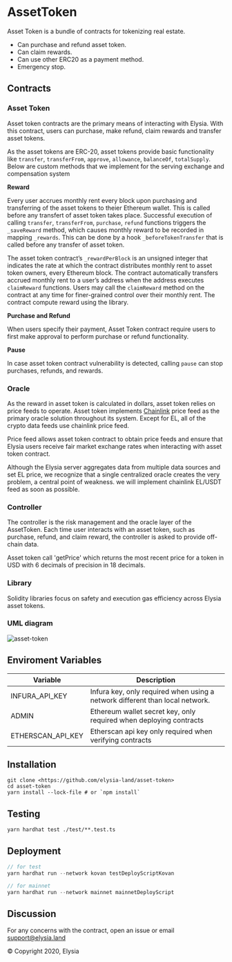# AssetToken

Asset Token is a bundle of contracts for tokenizing real estate.

- Can purchase and refund asset token.
- Can claim rewards.
- Can use other ERC20 as a payment method.
- Emergency stop.

## Contracts

### **Asset Token**

Asset token contracts are the primary means of interacting with Elysia. With this contract, users can purchase, make refund, claim rewards and transfer asset tokens.

As the asset tokens are ERC-20, asset tokens provide basic functionality like `transfer`, `transferFrom`, `approve`, `allowance`, `balanceOf`, `totalSupply`. Below are custom methods that we implement for the serving exchange and compensation system

**Reward**

Every user accrues monthly rent every block upon purchasing and transferring of the asset tokens to theier Ethereum wallet. This is called before any transfert of asset token takes place. Successful execution of calling `transfer`, `transferFrom`, `purchase`, `refund` functions triggers the `_saveReward` method, which causes monthly reward to be recorded in mapping `_rewards`. This can be done by a hook `_beforeTokenTransfer` that is called before any transfer of asset token.

The asset token contract’s `_rewardPerBlock` is an unsigned integer that indicates the rate at which the contract distributes monthly rent to asset token owners, every Ethereum block. The contract automatically transfers accrued monthly rent to a user’s address when the address executes `claimReward` functions. Users may call the `claimReward` method on the contract at any time for finer-grained control over their monthly rent. The contract compute reward using the library.

**Purchase and Refund**

When users specify their payment, Asset Token contract require users to first make approval to perform purchase or refund functionality.

**Pause**

In case asset token contract vulnerability is detected, calling `pause` can stop purchases, refunds, and rewards.

### **Oracle**

As the reward in asset token is calculated in dollars, asset token relies on price feeds to operate. Asset token implements [Chainlink](https://chain.link/) price feed as the primary oracle solution throughout its system. Except for EL, all of the crypto data feeds use chainlink price feed.

Price feed allows asset token contract to obtain price feeds and ensure that Elysia users receive fair market exchange rates when interacting with asset token contract.

Although the Elysia server aggregates data from multiple data sources and set EL price, we recognize that a single centralized oracle creates the very problem, a central point of weakness. we will implement chainlink EL/USDT feed as soon as possible.

### **Controller**

The controller is the risk management and the oracle layer of the AssetToken. Each time user interacts with an asset token, such as purchase, refund, and claim reward, the controller is asked to provide off-chain data.

Asset token call 'getPrice' which returns the most recent price for a token in USD with 6 decimals of precision in 18 decimals.

### **Library**

Solidity libraries focus on safety and execution gas efficiency across Elysia asset tokens.

### UML diagram

![asset-token](https://user-images.githubusercontent.com/69144981/106694424-e3fb9d00-661b-11eb-9a86-d8fa55fb88ad.png)

## Enviroment Variables

| Variable          | Description                                                                  |
| ----------------- | ---------------------------------------------------------------------------- |
| INFURA_API_KEY    | Infura key, only required when using a network different than local network. |
| ADMIN             | Ethereum wallet secret key, only required when deploying contracts           |
| ETHERSCAN_API_KEY | Etherscan api key only required when verifying contracts                     |

## Installation

```
git clone <https://github.com/elysia-land/asset-token>
cd asset-token
yarn install --lock-file # or `npm install`
```

## Testing

```
yarn hardhat test ./test/**.test.ts
```

## Deployment

```jsx
// for test
yarn hardhat run --network kovan testDeployScriptKovan
```

```jsx
// for mainnet
yarn hardhat run --network mainnet mainnetDeployScript
```

## Discussion

For any concerns with the contract, open an issue or email support@elysia.land

© Copyright 2020, Elysia
